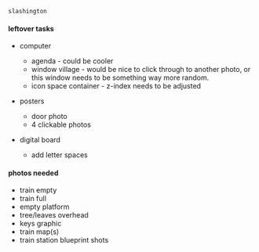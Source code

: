 <code>slashington</code>

#### leftover tasks

* computer

  * agenda - could be cooler
  * window village - would be nice to click through to another photo, or this window needs to be something way more random.
  * icon space container - z-index needs to be adjusted

* posters

  * door photo
  * 4 clickable photos

* digital board

  * add letter spaces

#### photos needed

* train empty
* train full
* empty platform
* tree/leaves overhead
* keys graphic
* train map(s)
* train station blueprint shots
